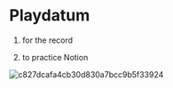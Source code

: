 # Playdatum

1. for the record

2. to practice Notion

![c827dcafa4cb30d830a7bcc9b5f33924](https://user-images.githubusercontent.com/87700516/132080679-a7ffdf84-2a2f-4688-af88-b305f14600d8.png)

